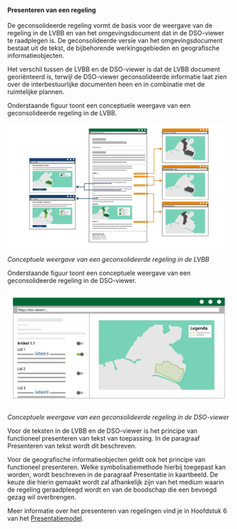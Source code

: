 ﻿#### Presenteren van een regeling

De geconsolideerde regeling vormt de basis voor de weergave van de regeling in
de LVBB en van het omgevingsdocument dat in de DSO-viewer te raadplegen is. De
geconsolideerde versie van het omgevingsdocument bestaat uit de tekst, de bijbehorende
werkingsgebieden en geografische informatieobjecten.

Het verschil tussen de LVBB en de DSO-viewer is dat de LVBB document
georiënteerd is, terwijl de DSO-viewer geconsolideerde informatie laat zien over
de interbestuurlijke documenten heen en in combinatie met de ruimtelijke
plannen.

Onderstaande figuur toont een conceptuele weergave van een geconsolideerde
regeling in de LVBB.

![](media/dfa1eeaf7319243e1e026fe981163a91.jpg)

*Conceptuele weergave van een geconsolideerde regeling in de LVBB*

Onderstaande figuur toont een conceptuele weergave van een geconsolideerde
regeling in de DSO-viewer.

![](media/34f7e91ea32f1e3b63ec7ee9db2d6ed1.png)

*Conceptuele weergave van een geconsolideerde regeling in de DSO-viewer*

Voor de teksten in de LVBB en de DSO-viewer is het principe van functioneel
presenteren van tekst van toepassing. In de paragraaf Presenteren van tekst
wordt dit beschreven.

Voor de geografische informatieobjecten geldt ook het principe van functioneel
presenteren. Welke symbolisatiemethode hierbij toegepast kan worden, wordt
beschreven in de paragraaf Presentatie in kaartbeeld. De keuze die hierin
gemaakt wordt zal afhankelijk zijn van het medium waarin de regeling
geraadpleegd wordt en van de boodschap die een bevoegd gezag wil overbrengen.

Meer informatie over het presenteren van regelingen vind je in Hoofdstuk 6 van
het [Presentatiemodel](https://geonovum.github.io/TPOD/Presentatiemodel/Presentatiemodel%20STOPTPOD%20v0.98-beta.pdf).
